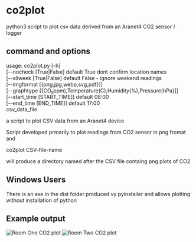# co2plot

python3 script to plot csv data derived from an Aranet4 CO2 sensor / logger



## command and options

usage: co2plot.py [-h]  
                  [--nocheck [True|False] default True dont confirm location names  
                  [--allweek [True|False] default False - ignore weekend readings  
                  [--imgformat [{png,jpg,webp,svg,pdf}]]  
                  [--graphtype [{CO₂ppm),Temperature(C),Humidity(%),Pressure(hPa}]]  
                  [--start_time [START_TIME]] default 08:00  
                  [--end_time [END_TIME]]  default 17:00  
                  csv_data_file  

a script to plot CSV data from an Aranet4 device

Script developed prmarily to plot readings from CO2 sensor in png fromat and

co2plot CSV-file-name

will produce a directory named after the CSV file containg png plots of CO2

## Windows Users

There is an exe in the dist folder produced vy pyinstaller and allows plotting without installation of python 

## Example output
![Room One CO2 plot](https://github.com/iroberts696/co2plot/blob/main/testdata/01/Room%20One-CO%E2%82%82(ppm)-2021-10-07.png)
![Room Two CO2 plot](https://github.com/iroberts696/co2plot/blob/main/testdata/01/Room%20Two-CO%E2%82%82(ppm)-2021-10-08.png)
